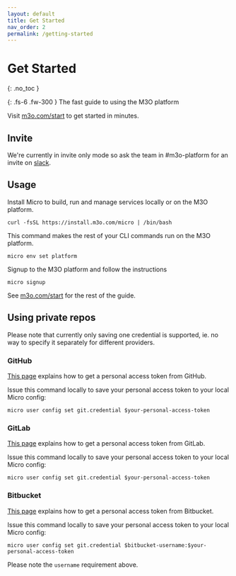 ```yaml
---
layout: default
title: Get Started
nav_order: 2
permalink: /getting-started
---
```


# Get Started
{: .no_toc }

{: .fs-6 .fw-300 }
The fast guide to using the M3O platform

Visit [m3o.com/start](https://m3o.com/start) to get started in minutes.

## Invite

We're currently in invite only mode so ask the team in #m3o-platform for an invite on [slack](https://slack.m3o.com).

## Usage


Install Micro to build, run and manage services locally or on the M3O platform.

```
curl -fsSL https://install.m3o.com/micro | /bin/bash
```

This command makes the rest of your CLI commands run on the M3O platform.

```
micro env set platform
```

Signup to the M3O platform and follow the instructions

```
micro signup
```

See [m3o.com/start](https://m3o.com/start) for the rest of the guide.

## Using private repos

Please note that currently only saving one credential is supported, ie. no way to specify it separately for different providers.

### GitHub

[This page](https://docs.github.com/en/github/authenticating-to-github/creating-a-personal-access-token) explains how to get a personal access token from GitHub.

Issue this command locally to save your personal access token to your local Micro config:
```
micro user config set git.credential $your-personal-access-token
```

### GitLab

[This page](https://docs.gitlab.com/ee/user/profile/personal_access_tokens.html) explains how to get a personal access token from GitLab.

Issue this command locally to save your personal access token to your local Micro config:
```
micro user config set git.credential $your-personal-access-token
```

### Bitbucket

[This page](https://confluence.atlassian.com/bitbucketserver/personal-access-tokens-939515499.html) explains how to get a personal access token from Bitbucket.

Issue this command locally to save your personal access token to your local Micro config:
```
micro user config set git.credential $bitbucket-username:$your-personal-access-token
```

Please note the `username` requirement above.